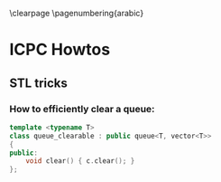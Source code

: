 \clearpage
\pagenumbering{arabic}

# ICPC Howtos

## STL tricks

### How to efficiently clear a queue:

```cpp
template <typename T>
class queue_clearable : public queue<T, vector<T>>
{
public:
    void clear() { c.clear(); }
};
```


